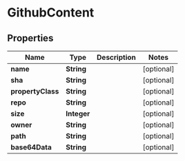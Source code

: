 
# GithubContent

## Properties
Name | Type | Description | Notes
------------ | ------------- | ------------- | -------------
**name** | **String** |  |  [optional]
**sha** | **String** |  |  [optional]
**propertyClass** | **String** |  |  [optional]
**repo** | **String** |  |  [optional]
**size** | **Integer** |  |  [optional]
**owner** | **String** |  |  [optional]
**path** | **String** |  |  [optional]
**base64Data** | **String** |  |  [optional]



